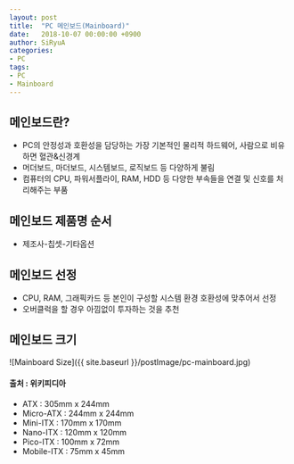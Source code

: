 ```yaml
---
layout: post
title:  "PC 메인보드(Mainboard)"
date:   2018-10-07 00:00:00 +0900
author: SiRyuA
categories:
- PC
tags:
- PC
- Mainboard
---
```


## 메인보드란?
* PC의 안정성과 호환성을 담당하는 가장 기본적인 물리적 하드웨어, 사람으로 비유하면 혈관&신경계
* 머더보드, 마더보드, 시스템보드, 로직보드 등 다양하게 불림
* 컴퓨터의 CPU, 파워서플라이, RAM, HDD 등 다양한 부속들을 연결 및 신호를 처리해주는 부품


## 메인보드 제품명 순서
* 제조사-칩셋-기타옵션


## 메인보드 선정
* CPU, RAM, 그래픽카드 등 본인이 구성할 시스템 환경 호환성에 맞추어서 선정
* 오버클럭을 할 경우 아낌없이 투자하는 것을 추천


## 메인보드 크기
![Mainboard Size]({{ site.baseurl }}/postImage/pc-mainboard.jpg)
#### 출처 : 위키피디아

* ATX : 305mm x 244mm
* Micro-ATX : 244mm x 244mm
* Mini-ITX : 170mm x 170mm
* Nano-ITX : 120mm x 120mm
* Pico-ITX : 100mm x 72mm
* Mobile-ITX : 75mm x 45mm
